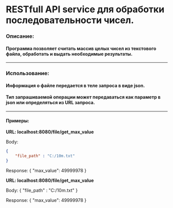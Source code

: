 # RESTfull API service для обработки последовательности чисел.
### Описание:
#### Программа позволяет считать массив целых чисел из текстового файла, обработать и выдать необходимые результаты.
---
### Использование:

#### Информация о файле передается в теле запроса в виде json.
#### Тип запрашиваемой операции может передаваться как параметр в json или определяться из URL запроса.
---
#### Примеры: #### 

**URL: localhost:8080/file/get_max_value**

Body:
```json
{
    "file_path" : "C:/10m.txt"
}
```

Response:
    {
        "max_value": 49999978
    }

**URL: localhost:8080/file/get_max_value**

Body:
{
    "file_path" : "C:/10m.txt"
}

Response:
{
    "max_value": 49999978
}

